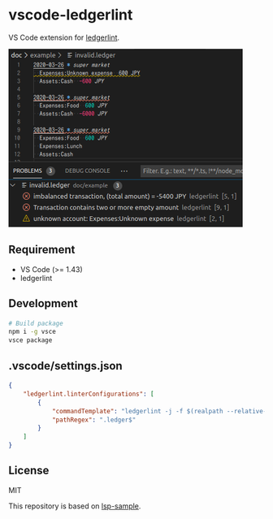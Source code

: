 vscode-ledgerlint
=====

VS Code extension for [ledgerlint](https://github.com/oshikiri/ledgerlint).

![screenshot](./doc/screenshot.png)

## Requirement

- VS Code (>= 1.43)
- ledgerlint


## Development

```sh
# Build package
npm i -g vsce
vsce package
```


## .vscode/settings.json
```json
{
	"ledgerlint.linterConfigurations": [
        {
            "commandTemplate": "ledgerlint -j -f $(realpath --relative-to=. ${path})",
            "pathRegex": ".ledger$"
        }
    ]
}
```

## License

MIT

This repository is based on [lsp-sample](https://github.com/microsoft/vscode-extension-samples/tree/6f16dafc01a248ac39d450ecf56ae73274757644/lsp-sample).
